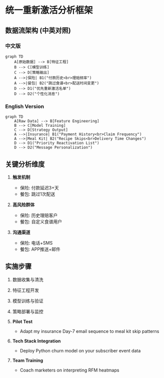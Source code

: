 # 统一重新激活分析框架

## 数据流架构 (中英对照)

### 中文版
```mermaid
graph TD
    A[原始数据] --> B[特征工程]
    B --> C[模型训练]
    C --> D[策略输出]
    A -->|保险| B1("付款历史<br>理赔频率")
    A -->|餐包| B2("跳过食谱<br>配送时间变更")
    D --> D1("优先重新激活名单")
    D --> D2("个性化消息")
```

### English Version
```mermaid
graph TD
    A[Raw Data] --> B[Feature Engineering]
    B --> C[Model Training]
    C --> D[Strategy Output]
    A -->|Insurance| B1("Payment History<br>Claim Frequency")
    A -->|Meal Kit| B2("Recipe Skips<br>Delivery Time Changes")
    D --> D1("Priority Reactivation List")
    D --> D2("Message Personalization")
```

## 关键分析维度
1. **触发机制**
   - 保险: 付款延迟3+天
   - 餐包: 跳过1次配送

2. **高风险群体**
   - 保险: 历史理赔客户
   - 餐包: 自定义食谱用户

3. **沟通渠道**
   - 保险: 电话+SMS
   - 餐包: APP推送+邮件

## 实施步骤
1. 数据收集与清洗
2. 特征工程开发
3. 模型训练与验证
4. 策略部署与监控


1. **Pilot Test**  
   - Adapt my insurance Day-7 email sequence to meal kit skip patterns  
2. **Tech Stack Integration**  
   - Deploy Python churn model on your subscriber event data  
3. **Team Training**  
   - Coach marketers on interpreting RFM heatmaps  